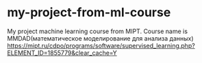 # my-project-from-ml-course
My project machine learning course from MIPT. 
Course name is MMDAD(математическое моделирование для анализа данных)
https://mipt.ru/cdpo/programs/software/supervised_learning.php?ELEMENT_ID=1855779&clear_cache=Y
